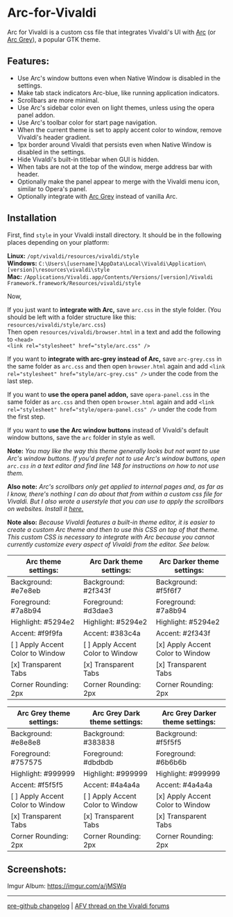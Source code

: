# Arc-for-Vivaldi  

Arc for Vivaldi is a custom css file that integrates Vivaldi's UI with [Arc](https://github.com/NicoHood/arc-theme) (or [Arc Grey](https://github.com/eti0/arc-grey-theme)), a popular GTK theme.

## Features:

- Use Arc's window buttons even when Native Window is disabled in the settings.
- Make tab stack indicators Arc-blue, like running application indicators.
- Scrollbars are more minimal.
- Use Arc's sidebar color even on light themes, unless using the opera panel addon.
- Use Arc's toolbar color for start page navigation.
- When the current theme is set to apply accent color to window, remove Vivaldi's header gradient.
- 1px border around Vivaldi that persists even when Native Window is disabled in the settings.
- Hide Vivaldi's built-in titlebar when GUI is hidden.
- When tabs are not at the top of the window, merge address bar with header.
- Optionally make the panel appear to merge with the Vivaldi menu icon, similar to Opera's panel.
- Optionally integrate with [Arc Grey](https://github.com/eti0/arc-grey-theme) instead of vanilla Arc.

## Installation

First, find `style` in your Vivaldi install directory. It should be in the following places depending on your platform:

**Linux:** `/opt/vivaldi/resources/vivaldi/style`  
**Windows:** `C:\Users\[username]\AppData\Local\Vivaldi\Application\[version]\resources\vivaldi\style`  
**Mac:** `/Applications/Vivaldi.app/Contents/Versions/[version]/Vivaldi Framework.framework/Resources/vivaldi/style`

Now,

If you just want to **integrate with Arc,** save `arc.css` in the style folder. (You should be left with a folder structure like this: `resources/vivaldi/style/arc.css`)  
Then open `resources/vivaldi/browser.html` in a text and add the following to `<head>`  
`<link rel="stylesheet" href="style/arc.css" />`

If you want to **integrate with arc-grey instead of Arc,** save `arc-grey.css` in the same folder as `arc.css` and then open `browser.html` again and add `<link rel="stylesheet" href="style/arc-grey.css" />` under the code from the last step.

If you want to **use the opera panel addon,** save `opera-panel.css` in the same folder as `arc.css` and then open `browser.html` again and add `<link rel="stylesheet" href="style/opera-panel.css" />` under the code from the first step.

If you want to **use the Arc window buttons** instead of Vivaldi's default window buttons, save the `arc` folder in style as well.

**Note:** *You may like the way this theme generally looks but not want to use Arc's window buttons. If you'd prefer not to use Arc's window buttons, open `arc.css` in a text editor and find line 148 for instructions on how to not use them.*

**Also note:** *Arc's scrollbars only get applied to internal pages and, as far as I know, there's nothing I can do about that from within a custom css file for Vivaldi. But I also wrote a userstyle that you can use to apply the scrollbars on websites. Install it [here.](https://userstyles.org/styles/142645/arc-scrollbars)*

**Note also:** *Because Vivaldi features a built-in theme editor, it is easier to create a custom Arc theme and then to use this CSS on top of that theme. This custom CSS is necessary to integrate with Arc because you cannot currently customize every aspect of Vivaldi from the editor. See below.*

| Arc theme settings:              | Arc Dark theme settings:         | Arc Darker theme settings:       |
| -------------------------------- | -------------------------------- | -------------------------------- |
| Background: #e7e8eb              | Background: #2f343f              | Background: #f5f6f7              |
| Foreground: #7a8b94              | Foreground: #d3dae3              | Foreground: #7a8b94              |
| Highlight: #5294e2               | Highlight: #5294e2               | Highlight: #5294e2               |
| Accent: #f9f9fa                  | Accent: #383c4a                  | Accent: #2f343f                  |
| [ ] Apply Accent Color to Window | [ ] Apply Accent Color to Window | [x] Apply Accent Color to Window |
| [x] Transparent Tabs             | [x] Transparent Tabs             | [x] Transparent Tabs             |
| Corner Rounding: 2px             | Corner Rounding: 2px             | Corner Rounding: 2px             |

| Arc Grey theme settings:         | Arc Grey Dark theme settings:    | Arc Grey Darker theme settings:  |
| -------------------------------- | -------------------------------- | -------------------------------- |
| Background: #e8e8e8              | Background: #383838              | Background: #f5f5f5              |
| Foreground: #757575              | Foreground: #dbdbdb              | Foreground: #6b6b6b              |
| Highlight: #999999               | Highlight: #999999               | Highlight: #999999               |
| Accent: #f5f5f5                  | Accent: #4a4a4a                  | Accent: #4a4a4a                  |
| [ ] Apply Accent Color to Window | [ ] Apply Accent Color to Window | [x] Apply Accent Color to Window |
| [x] Transparent Tabs             | [x] Transparent Tabs             | [x] Transparent Tabs             |
| Corner Rounding: 2px             | Corner Rounding: 2px             | Corner Rounding: 2px             |

## Screenshots:

Imgur Album: https://imgur.com/a/jMSWq

----

[pre-github changelog](https://github.com/Tiamarth/Arc-for-Vivaldi/blob/master/changelog.txt) | [AFV thread on the Vivaldi forums](https://forum.vivaldi.net/post/137297)  
